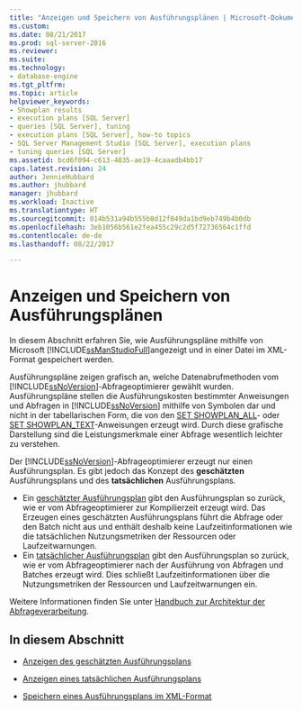 ```yaml
---
title: "Anzeigen und Speichern von Ausführungsplänen | Microsoft-Dokumentation"
ms.custom: 
ms.date: 08/21/2017
ms.prod: sql-server-2016
ms.reviewer: 
ms.suite: 
ms.technology:
- database-engine
ms.tgt_pltfrm: 
ms.topic: article
helpviewer_keywords:
- Showplan results
- execution plans [SQL Server]
- queries [SQL Server], tuning
- execution plans [SQL Server], how-to topics
- SQL Server Management Studio [SQL Server], execution plans
- tuning queries [SQL Server]
ms.assetid: bcd6f094-c613-4835-ae19-4caaadb4bb17
caps.latest.revision: 24
author: JennieHubbard
ms.author: jhubbard
manager: jhubbard
ms.workload: Inactive
ms.translationtype: HT
ms.sourcegitcommit: 014b531a94b555b8d12f049da1bd9eb749b4b0db
ms.openlocfilehash: 3eb1056b561e2fea455c29c2d5f72736564c1ffd
ms.contentlocale: de-de
ms.lasthandoff: 08/22/2017

---
```

# <a name="display-and-save-execution-plans"></a>Anzeigen und Speichern von Ausführungsplänen
  In diesem Abschnitt erfahren Sie, wie Ausführungspläne mithilfe von Microsoft [!INCLUDE[ssManStudioFull](../../includes/ssmanstudiofull-md.md)]angezeigt und in einer Datei im XML-Format gespeichert werden.  
  
 Ausführungspläne zeigen grafisch an, welche Datenabrufmethoden vom [!INCLUDE[ssNoVersion](../../includes/ssnoversion-md.md)]-Abfrageoptimierer gewählt wurden. Ausführungspläne stellen die Ausführungskosten bestimmter Anweisungen und Abfragen in [!INCLUDE[ssNoVersion](../../includes/ssnoversion-md.md)] mithilfe von Symbolen dar und nicht in der tabellarischen Form, die von den [SET SHOWPLAN_ALL](../../t-sql/statements/set-showplan-all-transact-sql.md)- oder [SET SHOWPLAN_TEXT](../../t-sql/statements/set-showplan-text-transact-sql.md)-Anweisungen erzeugt wird. Durch diese grafische Darstellung sind die Leistungsmerkmale einer Abfrage wesentlich leichter zu verstehen.  

 Der [!INCLUDE[ssNoVersion](../../includes/ssnoversion-md.md)]-Abfrageoptimierer erzeugt nur einen Ausführungsplan. Es gibt jedoch das Konzept des **geschätzten** Ausführungsplans und des **tatsächlichen** Ausführungsplans.
 -  Ein [geschätzter Ausführungsplan](../../relational-databases/performance/display-the-estimated-execution-plan.md) gibt den Ausführungsplan so zurück, wie er vom Abfrageoptimierer zur Kompilierzeit erzeugt wird. Das Erzeugen eines geschätzten Ausführungsplans führt die Abfrage oder den Batch nicht aus und enthält deshalb keine Laufzeitinformationen wie die tatsächlichen Nutzungsmetriken der Ressourcen oder Laufzeitwarnungen. 
 -  Ein [tatsächlicher Ausführungsplan](../../relational-databases/performance/display-an-actual-execution-plan.md) gibt den Ausführungsplan so zurück, wie er vom Abfrageoptimierer nach der Ausführung von Abfragen und Batches erzeugt wird. Dies schließt Laufzeitinformationen über die Nutzungsmetriken der Ressourcen und Laufzeitwarnungen ein.  

 Weitere Informationen finden Sie unter [Handbuch zur Architektur der Abfrageverarbeitung](../../relational-databases/query-processing-architecture-guide.md).
  
## <a name="in-this-section"></a>In diesem Abschnitt  
  
-   [Anzeigen des geschätzten Ausführungsplans](../../relational-databases/performance/display-the-estimated-execution-plan.md)  
  
-   [Anzeigen eines tatsächlichen Ausführungsplans](../../relational-databases/performance/display-an-actual-execution-plan.md)  
  
-   [Speichern eines Ausführungsplans im XML-Format](../../relational-databases/performance/save-an-execution-plan-in-xml-format.md)  
  
  

